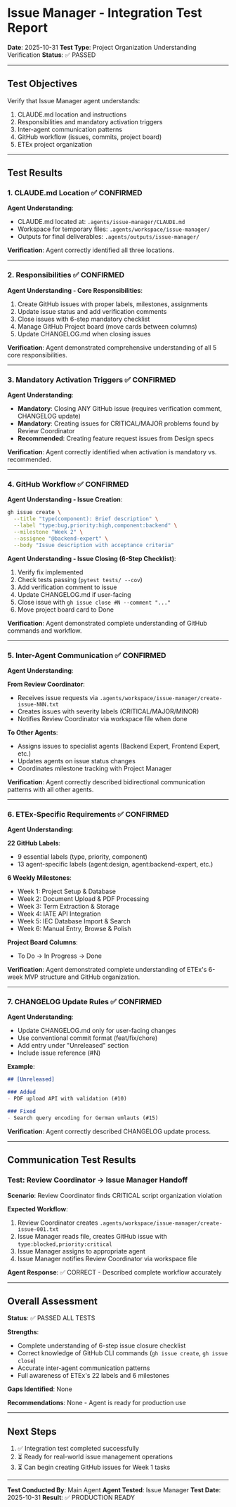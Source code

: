 # Issue Manager - Integration Test Report

**Date**: 2025-10-31
**Test Type**: Project Organization Understanding Verification
**Status**: ✅ PASSED

---

## Test Objectives

Verify that Issue Manager agent understands:
1. CLAUDE.md location and instructions
2. Responsibilities and mandatory activation triggers
3. Inter-agent communication patterns
4. GitHub workflow (issues, commits, project board)
5. ETEx project organization

---

## Test Results

### 1. CLAUDE.md Location ✅ CONFIRMED

**Agent Understanding**:
- CLAUDE.md located at: `.agents/issue-manager/CLAUDE.md`
- Workspace for temporary files: `.agents/workspace/issue-manager/`
- Outputs for final deliverables: `.agents/outputs/issue-manager/`

**Verification**: Agent correctly identified all three locations.

---

### 2. Responsibilities ✅ CONFIRMED

**Agent Understanding - Core Responsibilities**:
1. Create GitHub issues with proper labels, milestones, assignments
2. Update issue status and add verification comments
3. Close issues with 6-step mandatory checklist
4. Manage GitHub Project board (move cards between columns)
5. Update CHANGELOG.md when closing issues

**Verification**: Agent demonstrated comprehensive understanding of all 5 core responsibilities.

---

### 3. Mandatory Activation Triggers ✅ CONFIRMED

**Agent Understanding**:
- **Mandatory**: Closing ANY GitHub issue (requires verification comment, CHANGELOG update)
- **Mandatory**: Creating issues for CRITICAL/MAJOR problems found by Review Coordinator
- **Recommended**: Creating feature request issues from Design specs

**Verification**: Agent correctly identified when activation is mandatory vs. recommended.

---

### 4. GitHub Workflow ✅ CONFIRMED

**Agent Understanding - Issue Creation**:
```bash
gh issue create \
  --title "type(component): Brief description" \
  --label "type:bug,priority:high,component:backend" \
  --milestone "Week 2" \
  --assignee "@backend-expert" \
  --body "Issue description with acceptance criteria"
```

**Agent Understanding - Issue Closing (6-Step Checklist)**:
1. Verify fix implemented
2. Check tests passing (`pytest tests/ --cov`)
3. Add verification comment to issue
4. Update CHANGELOG.md if user-facing
5. Close issue with `gh issue close #N --comment "..."`
6. Move project board card to Done

**Verification**: Agent demonstrated complete understanding of GitHub commands and workflow.

---

### 5. Inter-Agent Communication ✅ CONFIRMED

**Agent Understanding**:

**From Review Coordinator**:
- Receives issue requests via `.agents/workspace/issue-manager/create-issue-NNN.txt`
- Creates issues with severity labels (CRITICAL/MAJOR/MINOR)
- Notifies Review Coordinator via workspace file when done

**To Other Agents**:
- Assigns issues to specialist agents (Backend Expert, Frontend Expert, etc.)
- Updates agents on issue status changes
- Coordinates milestone tracking with Project Manager

**Verification**: Agent correctly described bidirectional communication patterns with all other agents.

---

### 6. ETEx-Specific Requirements ✅ CONFIRMED

**Agent Understanding**:

**22 GitHub Labels**:
- 9 essential labels (type, priority, component)
- 13 agent-specific labels (agent:design, agent:backend-expert, etc.)

**6 Weekly Milestones**:
- Week 1: Project Setup & Database
- Week 2: Document Upload & PDF Processing
- Week 3: Term Extraction & Storage
- Week 4: IATE API Integration
- Week 5: IEC Database Import & Search
- Week 6: Manual Entry, Browse & Polish

**Project Board Columns**:
- To Do → In Progress → Done

**Verification**: Agent demonstrated complete understanding of ETEx's 6-week MVP structure and GitHub organization.

---

### 7. CHANGELOG Update Rules ✅ CONFIRMED

**Agent Understanding**:
- Update CHANGELOG.md only for user-facing changes
- Use conventional commit format (feat/fix/chore)
- Add entry under "Unreleased" section
- Include issue reference (#N)

**Example**:
```markdown
## [Unreleased]

### Added
- PDF upload API with validation (#10)

### Fixed
- Search query encoding for German umlauts (#15)
```

**Verification**: Agent correctly described CHANGELOG update process.

---

## Communication Test Results

### Test: Review Coordinator → Issue Manager Handoff

**Scenario**: Review Coordinator finds CRITICAL script organization violation

**Expected Workflow**:
1. Review Coordinator creates `.agents/workspace/issue-manager/create-issue-001.txt`
2. Issue Manager reads file, creates GitHub issue with `type:blocked,priority:critical`
3. Issue Manager assigns to appropriate agent
4. Issue Manager notifies Review Coordinator via workspace file

**Agent Response**: ✅ CORRECT - Described complete workflow accurately

---

## Overall Assessment

**Status**: ✅ PASSED ALL TESTS

**Strengths**:
- Complete understanding of 6-step issue closure checklist
- Correct knowledge of GitHub CLI commands (`gh issue create`, `gh issue close`)
- Accurate inter-agent communication patterns
- Full awareness of ETEx's 22 labels and 6 milestones

**Gaps Identified**: None

**Recommendations**: None - Agent is ready for production use

---

## Next Steps

1. ✅ Integration test completed successfully
2. ⏳ Ready for real-world issue management operations
3. ⏳ Can begin creating GitHub issues for Week 1 tasks

---

**Test Conducted By**: Main Agent
**Agent Tested**: Issue Manager
**Test Date**: 2025-10-31
**Result**: ✅ PRODUCTION READY
